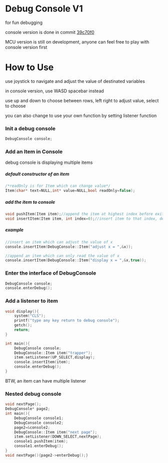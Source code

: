 # Debug Console V1
for fun debugging

console version is done in commit [39c70f0 ](https://github.com/hkust-smartcar/Internal2017/commit/09093f3420c14adf03c32004ad762ef9dd9e06ca)

MCU version is still on development, anyone can feel free to play with console version first

# How to Use
use joystick to navigate and adjust the value of destinated variables

in console version, use WASD spacebar instead

use up and down to choose between rows, left right to adjust value, select to choose

you can also change to use your own function by setting listener function


### Init a debug console
```c++
DebugConsole console;
```
### Add an Item in Console
debug console is displaying multiple items
##### default constructor of an item
```c++
/*readOnly is for Item which can change value*/
Item(char* text=NULL,int* value=NULL,bool readOnly=false);
```
##### add the item to console
```c++
void pushItem(Item item);//append the item at highest index before exit
void insertItem(Item item, int index=0);//insert item to that index, default 0
```
##### example
```C++
//insert an item which can adjust the value of x
console.insertItem(DebugConsole::Item("adjust x = ",&x));

//append an item which can only read the value of x
console.insertItem(DebugConsole::Item("display x = ",&x,true));
```

### Enter the interface of DebugConsole
```C++
DebugConsole console;
console.enterDebug();
```

### Add a listener to item
```C++
void display(){
	system("CLS");
	printf("type any key return to debug console");
	getch();
	return;
}

int main(){
    DebugConsole console;
    DebugConsole::Item item("trapper");
	item.setListener(UP_SELECT,display);
	console.insertItem(item);
	console.enterDebug();
}
```
BTW, an item can have multiple listener

### Nested debug console
```C++
void nextPage();
DebugConsole* page2;
int main(){
    DebugConsole console1;
    DebugConsole console2;
    page2=&console2;
    DebugConsole::Item item("next page");
    item.setListener(DOWN_SELECT,nextPage);
    console1.pushItem(item);
    console1.enterDebug();
}
void nextPage(){page2->enterDebug();}
```
